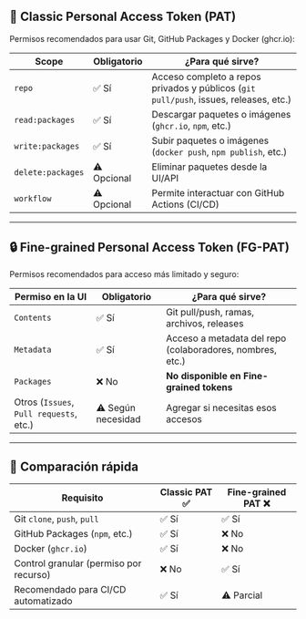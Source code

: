 ## 🔐 Classic Personal Access Token (PAT)

Permisos recomendados para usar Git, GitHub Packages y Docker (ghcr.io):

| Scope             | Obligatorio | ¿Para qué sirve?                                     |
|------------------|-------------|------------------------------------------------------|
| `repo`           | ✅ Sí       | Acceso completo a repos privados y públicos (`git pull/push`, issues, releases, etc.) |
| `read:packages`  | ✅ Sí       | Descargar paquetes o imágenes (`ghcr.io`, `npm`, etc.) |
| `write:packages` | ✅ Sí       | Subir paquetes o imágenes (`docker push`, `npm publish`, etc.) |
| `delete:packages`| ⚠️ Opcional | Eliminar paquetes desde la UI/API                    |
| `workflow`       | ⚠️ Opcional | Permite interactuar con GitHub Actions (CI/CD)      |

---

## 🔒 Fine-grained Personal Access Token (FG-PAT)

Permisos recomendados para acceso más limitado y seguro:

| Permiso en la UI | Obligatorio | ¿Para qué sirve?                                     |
|------------------|-------------|------------------------------------------------------|
| `Contents`       | ✅ Sí       | Git pull/push, ramas, archivos, releases            |
| `Metadata`       | ✅ Sí       | Acceso a metadata del repo (colaboradores, nombres, etc.) |
| `Packages`       | ❌ No       | **No disponible en Fine-grained tokens**            |
| Otros (`Issues`, `Pull requests`, etc.) | ⚠️ Según necesidad | Agregar si necesitas esos accesos                    |

---

## 📌 Comparación rápida

| Requisito                         | Classic PAT ✅ | Fine-grained PAT ❌ |
|----------------------------------|----------------|---------------------|
| Git `clone`, `push`, `pull`      | ✅ Sí           | ✅ Sí                |
| GitHub Packages (`npm`, etc.)    | ✅ Sí           | ❌ No                |
| Docker (`ghcr.io`)               | ✅ Sí           | ❌ No                |
| Control granular (permiso por recurso) | ❌ No      | ✅ Sí                |
| Recomendado para CI/CD automatizado | ✅ Sí       | ⚠️ Parcial           |
